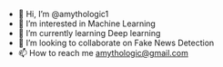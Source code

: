 - 👋 Hi, I’m @amythologic1
- 👀 I’m interested in Machine Learning
- 🌱 I’m currently learning Deep learning
- 💞️ I’m looking to collaborate on Fake News Detection 
- 📫 How to reach me amythologic@gmail.com 

<!---
amythologic1/amythologic1 is a ✨ special ✨ repository because its `README.md` (this file) appears on your GitHub profile.
You can click the Preview link to take a look at your changes.
--->
